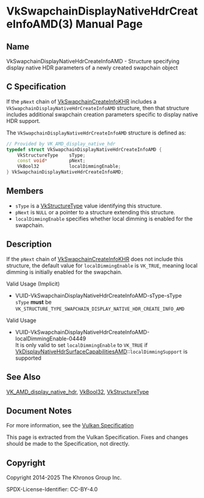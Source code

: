 # VkSwapchainDisplayNativeHdrCreateInfoAMD(3) Manual Page

## Name

VkSwapchainDisplayNativeHdrCreateInfoAMD - Structure specifying display native HDR parameters of a newly created swapchain object



## [](#_c_specification)C Specification

If the `pNext` chain of [VkSwapchainCreateInfoKHR](https://registry.khronos.org/vulkan/specs/latest/man/html/VkSwapchainCreateInfoKHR.html) includes a `VkSwapchainDisplayNativeHdrCreateInfoAMD` structure, then that structure includes additional swapchain creation parameters specific to display native HDR support.

The `VkSwapchainDisplayNativeHdrCreateInfoAMD` structure is defined as:

```c++
// Provided by VK_AMD_display_native_hdr
typedef struct VkSwapchainDisplayNativeHdrCreateInfoAMD {
    VkStructureType    sType;
    const void*        pNext;
    VkBool32           localDimmingEnable;
} VkSwapchainDisplayNativeHdrCreateInfoAMD;
```

## [](#_members)Members

- `sType` is a [VkStructureType](https://registry.khronos.org/vulkan/specs/latest/man/html/VkStructureType.html) value identifying this structure.
- `pNext` is `NULL` or a pointer to a structure extending this structure.
- `localDimmingEnable` specifies whether local dimming is enabled for the swapchain.

## [](#_description)Description

If the `pNext` chain of [VkSwapchainCreateInfoKHR](https://registry.khronos.org/vulkan/specs/latest/man/html/VkSwapchainCreateInfoKHR.html) does not include this structure, the default value for `localDimmingEnable` is `VK_TRUE`, meaning local dimming is initially enabled for the swapchain.

Valid Usage (Implicit)

- [](#VUID-VkSwapchainDisplayNativeHdrCreateInfoAMD-sType-sType)VUID-VkSwapchainDisplayNativeHdrCreateInfoAMD-sType-sType  
  `sType` **must** be `VK_STRUCTURE_TYPE_SWAPCHAIN_DISPLAY_NATIVE_HDR_CREATE_INFO_AMD`

Valid Usage

- [](#VUID-VkSwapchainDisplayNativeHdrCreateInfoAMD-localDimmingEnable-04449)VUID-VkSwapchainDisplayNativeHdrCreateInfoAMD-localDimmingEnable-04449  
  It is only valid to set `localDimmingEnable` to `VK_TRUE` if [VkDisplayNativeHdrSurfaceCapabilitiesAMD](https://registry.khronos.org/vulkan/specs/latest/man/html/VkDisplayNativeHdrSurfaceCapabilitiesAMD.html)::`localDimmingSupport` is supported

## [](#_see_also)See Also

[VK\_AMD\_display\_native\_hdr](https://registry.khronos.org/vulkan/specs/latest/man/html/VK_AMD_display_native_hdr.html), [VkBool32](https://registry.khronos.org/vulkan/specs/latest/man/html/VkBool32.html), [VkStructureType](https://registry.khronos.org/vulkan/specs/latest/man/html/VkStructureType.html)

## [](#_document_notes)Document Notes

For more information, see the [Vulkan Specification](https://registry.khronos.org/vulkan/specs/latest/html/vkspec.html#VkSwapchainDisplayNativeHdrCreateInfoAMD)

This page is extracted from the Vulkan Specification. Fixes and changes should be made to the Specification, not directly.

## [](#_copyright)Copyright

Copyright 2014-2025 The Khronos Group Inc.

SPDX-License-Identifier: CC-BY-4.0